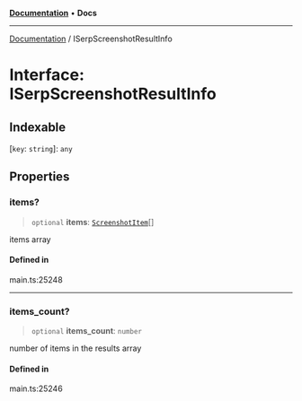 [**Documentation**](../README.md) • **Docs**

***

[Documentation](../globals.md) / ISerpScreenshotResultInfo

# Interface: ISerpScreenshotResultInfo

## Indexable

 \[`key`: `string`\]: `any`

## Properties

### items?

> `optional` **items**: [`ScreenshotItem`](../classes/ScreenshotItem.md)[]

items array

#### Defined in

main.ts:25248

***

### items\_count?

> `optional` **items\_count**: `number`

number of items in the results array

#### Defined in

main.ts:25246
